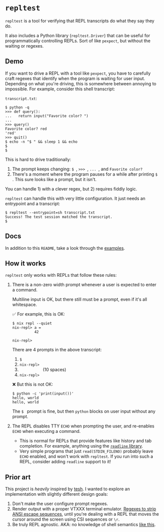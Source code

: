 # `repltest`

`repltest` is a tool for verifying that REPL transcripts do what they say they do.

It also includes a Python library (`repltest.Driver`) that can be useful for
programmatically controlling REPLs. Sort of like `pexpect`, but without the
waiting or regexes.

## Demo

If you want to drive a REPL with a tool like `pexpect`, you have to carefully
craft regexes that identify when the program is waiting for user input.
Depending on what you're driving, this is somewhere between annoying to
impossible. For example, consider this shell transcript:

`transcript.txt`:

```console test-file="transcript.txt"
$ python -q
>>> def query():
...   return input("Favorite color? ")
...
>>> query()
Favorite color? red
'red'
>>> quit()
$ echo -n "$ " && sleep 1 && echo
$
$
```

This is hard to drive traditionally:

1. The prompt keeps changing: `$ `, `>>> `, `... `, and `Favorite color? `
2. There's a moment where the program pauses for a while after printing `$ `.
   This sure looks like a prompt, but it isn't.

You can handle 1) with a clever regex, but 2) requires fiddly logic.

`repltest` can handle this with very little configuration. It just needs an
entrypoint and a transcript:

```console test-entrypoint=sh
$ repltest --entrypoint=sh transcript.txt
Success! The test session matched the transcript.
$
```

## Docs

In addition to this `README`, take a look through the [examples](./examples/).

## How it works

`repltest` only works with REPLs that follow these rules:

1. There is a non-zero width prompt whenever a user is expected to enter a command.

   Multiline input is OK, but there still must be a prompt, even if it's all
   whitespace.

   ✅ For example, this is OK:

   ```console
   $ nix repl --quiet
   nix-repl> a =
             42

   nix-repl>
   ```

   There are 4 prompts in the above transcript:

   1. `$ `
   2. `nix-repl> `
   4. `          ` (10 spaces)
   4. `nix-repl> `

   ❌ But this is not OK:

   ```console
   $ python -c 'print(input())'
   hello, world
   hello, world
   ```

   The `$ ` prompt is fine, but then `python` blocks on user input without any
   prompt.
2. The REPL disables TTY `ECHO` when prompting the user, and re-enables `ECHO`
   when executing a command.
   - This is normal for REPLs that provide features like history and tab
     completion. For example, anything using the [`readline` library](https://tiswww.cwru.edu/php/chet/readline/rltop.html).
   - Very simple programs that just `read(STDIN_FILENO)` probably leave `ECHO`
     enabled, and won't work with `repltest`. If you run into such a REPL,
     consider adding `readline` support to it!

## Prior art

This project is *heavily* inspired by
[tesh](https://github.com/OceanSprint/tesh). I wanted to explore an
implementation with slightly different design goals:

1. Don't make the user configure prompt regexes.
2. Render output with a proper VTXXX terminal emulator.
   [Regexes to strip ANSI escape
   sequences](https://github.com/OceanSprint/tesh/blob/0.3.2/src/tesh/test.py#L18-L19),
   until you're dealing with a REPL that moves the cursor around the screen
   using CSI sequences or `\r`.
3. Be truly REPL agnostic. AKA: no knowledge of shell semantics [like
   this](https://github.com/OceanSprint/tesh/blob/0.3.2/src/tesh/test.py#L124-L125).
